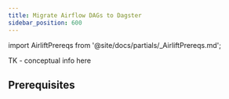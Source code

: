 ```yaml
---
title: Migrate Airflow DAGs to Dagster
sidebar_position: 600
---
```


import AirliftPrereqs from '@site/docs/partials/\_AirliftPrereqs.md';

TK - conceptual info here

## Prerequisites

<AirliftPrereqs />